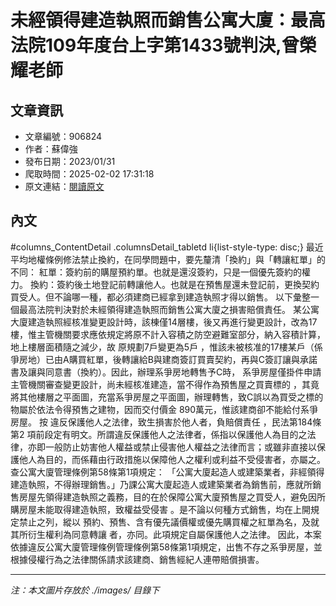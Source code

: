 # 未經領得建造執照而銷售公寓大廈：最高法院109年度台上字第1433號判決,曾榮耀老師

## 文章資訊
- 文章編號：906824
- 作者：蘇偉強
- 發布日期：2023/01/31
- 爬取時間：2025-02-02 17:31:18
- 原文連結：[閱讀原文](https://real-estate.get.com.tw/Columns/detail.aspx?no=906824)

## 內文
#columns_ContentDetail .columnsDetail_tabletd li{list-style-type: disc;}
最近平均地權條例修法禁止換約，在同學問題中，要先釐清「換約」與「轉讓紅單」的不同：
紅單：簽約前的購屋預約單。也就是還沒簽約，只是一個優先簽約的權力。
換約：簽約後土地登記前轉讓他人。也就是在預售屋還未登記前，更換契約買受人。但不論哪一種，都必須建商已經拿到建造執照才得以銷售。
以下彙整一個最高法院判決對於未經領得建造執照而銷售公寓大廈之損害賠償責任。
某公寓大廈建造執照經核准變更設計時，該棟僅14層樓，後又再進行變更設計，改為17樓，惟主管機關要求應依規定將原不計入容積之防空避難室部分，納入容積計算，地上樓層面積隨之減少，故
原規劃7戶變更為5戶
，惟該未被核准的17樓某戶（係爭房地）已由A購買紅單，後轉讓給B與建商簽訂買賣契約，再與C簽訂讓與承諾書及讓與同意書（換約）。因此，辦理系爭房地轉售予C時，
系爭房屋僅掛件申請主管機關審查變更設計，尚未經核准建造，當不得作為預售屋之買賣標的
，其竟將其他樓層之平面圖，充當系爭房屋之平面圖，辦理轉售，致C誤以為買受之標的物屬於依法令得預售之建物，因而交付價金 890萬元，惟該建商卻不能給付系爭房屋。
按
違反保護他人之法律，致生損害於他人者，負賠償責任
，民法第184條第2 項前段定有明文。所謂違反保護他人之法律者，係指以保護他人為目的之法律，亦即一般防止妨害他人權益或禁止侵害他人權益之法律而言；或雖非直接以保護他人為目的，而係藉由行政措施以保障他人之權利或利益不受侵害者，亦屬之。查公寓大廈管理條例第58條第1項規定：
「公寓大廈起造人或建築業者，非經領得建造執照，不得辦理銷售。」乃課公寓大廈起造人或建築業者為銷售前，應就所銷售房屋先領得建造執照之義務，目的在於保障公寓大廈預售屋之買受人，避免因所購房屋未能取得建造執照，致權益受侵害
。是不論以何種方式銷售，均在上開規定禁止之列，縱以
預約、預售、含有優先議價權或優先購買權之紅單為名，及就其所衍生權利為同意轉讓
者，亦同。此項規定自屬保護他人之法律。
因此，本案依據違反公寓大廈管理條例管理條例第58條第1項規定，出售不存之系爭房屋，並根據侵權行為之法律關係請求該建商、銷售經紀人連帶賠償損害。

---
*注：本文圖片存放於 ./images/ 目錄下*
